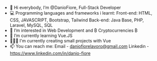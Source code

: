 - 👋 Hi everybody, I’m @DanioFiore, Full-Stack Developer
- 💻 Programming languages and frameworks i learnt:
       Front-end: HTML, CSS, JAVASCRIPT, Bootstrap, Tailwind
       Back-end: Java Base, PHP, Laravel, MySQL, SQL
- 👀 I’m interested in Web Development and ₿ Cryptocurrencies ₿
- 🌱 I’m currently learning Vue.JS
- 🧑🏻‍💻 I'm currently creating small projects with Vue
- 📫 You can reach me: 
       Email - daniofiorelavoro@gmail.com 
       Linkedin - https://www.linkedin.com/in/danio-fiore

<!---
DanioFiore/DanioFiore is a ✨ special ✨ repository because its `README.md` (this file) appears on your GitHub profile.
You can click the Preview link to take a look at your changes.
--->
